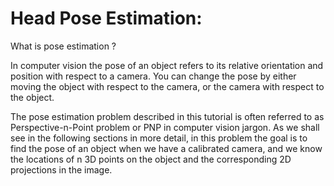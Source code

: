# Head Pose Estimation:

What is pose estimation ?

In computer vision the pose of an object refers to its relative orientation and position with respect to a camera. You can change the pose by either moving the object with respect to the camera, or the camera with respect to the object.

The pose estimation problem described in this tutorial is often referred to as Perspective-n-Point problem or PNP in computer vision jargon. As we shall see in the following sections in more detail, in this problem the goal is to find the pose of an object when we have a calibrated camera, and we know the locations of n 3D points on the object and the corresponding 2D projections in the image.
